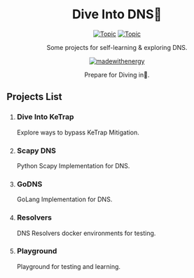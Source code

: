 <div align="center">
<h1> Dive Into DNS🤿</h1>

[![Topic](https://img.shields.io/badge/Domain_Name_Space-DNS)](https://github.com/TochusC/DiveIntoDNS)
[![Topic](https://img.shields.io/badge/DNS-Security-blue)](https://github.com/TochusC/DiveIntoDNS)

Some projects for self-learning & exploring DNS.

[![madewithenergy](https://img.shields.io/badge/FOCUSING-⚡-grey?style=for-the-badge&labelColor=orange)](https://github.com/TochusC/DiveIntoDNS)

Prepare for Diving in🌊.

</div>

## Projects List

1. ### Dive Into KeTrap 
    Explore ways to bypass KeTrap Mitigation.

1. ### Scapy DNS
    Python Scapy Implementation for DNS.

1. ### GoDNS
    GoLang Implementation for DNS.

1. ### Resolvers
    DNS Resolvers docker environments for testing.

1. ### Playground
    Playground for testing and learning.
